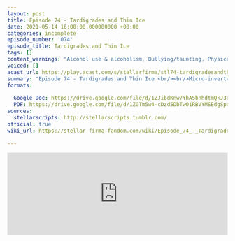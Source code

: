 ```yaml
---
layout: post
title: Episode 74 - Tardigrades and Thin Ice
date: 2021-05-14 16:00:00.000000000 +00:00
categories: incomplete
episode_number: '074'
episode_title: Tardigrades and Thin Ice
tags: []
content_warnings: "Alcohol use & alcoholism, Bullying/taunting, Physical violence (inc. SFX), Guns, Electrocution (inc. SFX). Discussions of: repeated loss of consciousness, existential crisis. Mentions of: childhood trauma, death & murder, rats, war, food, injury (inc. self-injury). SFX: drinking, repetitive low-pitched alarm, loud machinery, rumbling"
voiced: []
acast_url: https://play.acast.com/s/stellarfirma/stl74-tardigradesandthinice
summary: "Episode 74 - Tardigrades and Thin Ice <br/><br/>Micro-invertebrate 32-SDJ-6962 is informing on Tardigrades, just in general, as the Tardigrades feel that Stellar Firma’s many construction projects destroy many of their micro-invertebrate farms. Given their incredible ability to survive almost any environment they surely pose a threat. <br/><br/>Strategic War Plan: give up and surrender - the Tardigrades are our new leaders *CAUTION CAUTION SEDITION SEDITION* false alarm... just a play; coat ourselves in honey; milk the big bee; don’t sell Trexel a baby carrier."
formats:
  
  Google Doc: https://drive.google.com/file/d/1ZJibdKnw7YhA5bnhdtmQkJ3UG-i4rAPA/view?usp=drivesdk
  PDF: https://drive.google.com/file/d/1ZGTm5w4-cDzd5DbTwO1RBVYMSEdgSpdO/view?usp=drivesdk
sources:
  stellarscripts: http://stellarscripts.tumblr.com/
official: true
wiki_url: https://stellar-firma.fandom.com/wiki/Episode_74_-_Tardigrades_and_Thin_Ice

---
```


<iframe title="Embed Player" width="100%" height="188px" src="https://embed.acast.com/9b621e90-6416-4c18-8fa7-f032c46c6f74/1bf048fa-f25a-4a6c-89d6-91079629d3e1" scrolling="no" frameBorder="0" style="border:none;overflow:hidden;"></iframe>
